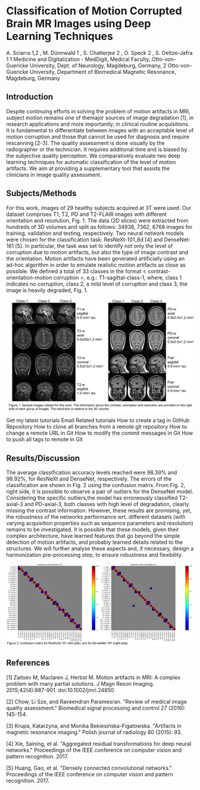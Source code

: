 # Classification of Motion Corrupted Brain MR Images using Deep Learning Techniques
A. Sciarra 1,2 , M. Dünnwald 1 , S. Chatterjee 2 , O. Speck 2 , S. Oeltze-Jafra 1
1 Medicine and Digitalization - MedDigit, Medical Faculty, Otto-von-Guericke University, Dept. of Neurology, Magdeburg, Germany, 
2 Otto-von-Guericke University, Department of Biomedical Magnetic Resonance, Magdeburg, Germany

## Introduction

Despite continuing efforts in solving the problem of motion artifacts in MRI, 
subject motion remains one of themajor sources of image degradation [1], 
in research applications and more importantly, in clinical routine acquisitions. 
It is fundamental to differentiate between images with an acceptable level of motion corruption and those that cannot be used for diagnosis and require rescanning [2-3]. The quality assessment is done visually by the radiographer or the technician. It requires additional time and is biased by the subjective quality perception. We comparatively evaluate two deep learning techniques for automatic classification of the level of motion artifacts. We aim at providing a supplementary tool that assists the clinicians in image quality assessment.

## Subjects/Methods

For this work, images of 29 healthy subjects acquired at 3T were used. 
Our dataset comprises T1, T2, PD and T2-FLAIR images with different orientation and resolution, Fig. 1.
The data (2D slices) were extracted from hundreds of 3D volumes and split as follows: 
34936, 7362, 6768 images for training, validation and testing, respectively. 
Two neural network models were chosen for the classification task: ResNeXt-101_8d [4] and DenseNet-161 [5]. 
In particular, the task was set to identify not only the level of corruption due to motion artifacts, 
but also the type of image contrast and the orientation. 
Motion artifacts have been generated artificially using an ad-hoc algorithm in order to emulate realistic motion artifacts as close as possible. 
We defined a total of 33 classes in the format < contrast-orientation-motion corruption >, 
e.g.: T1-sagittal-class-1, where, class 1 indicates no corruption, class 2, 
a mild level of corruption and class 3, the image is heavily degraded, Fig. 1. 

![Figure 1.](https://github.com/sarcDV/Motion-on-flight/blob/main/fig-1.png)

Get my latest tutorials
Email
Related tutorials
How to create a tag in GitHub Repository
How to clone all branches from a remote git repository
How to change a remote URL in Git
How to modify the commit messages in Git
How to push all tags to remote in Git

## Results/Discussion

The average classification accuracy levels reached were 98.39% and 98.92%, for ResNeXt and DenseNet, respectively. 
The errors of the classification are shown in Fig. 2 using the confusion matrix. From Fig. 2,
right side, it is possible to observe a pair of outliers for the DenseNet model. 
Considering the specific outliers,the model has erroneously classified T2-axial-3 and PD-axial-3,
both classes with high level of degradation, clearly missing the contrast information. 
However, these results are promising, yet, the robustness of the networks performance wrt. different datasets (with varying acquisition properties such as sequence parameters and resolution) remains to be investigated. 
It is possible that these models, given their complex architecture, 
have learned features that go beyond the simple detection of motion artifacts, and probably learned details related to the structures. 
We will further analyse these aspects and, if necessary, design a harmonization pre-processing step, to ensure robustness and flexibility.

![Figure 2.](https://github.com/sarcDV/Motion-on-flight/blob/main/fig-2.png)

## References
[1] Zaitsev M, Maclaren J, Herbst M. Motion artifacts in MRI: A complex problem with many partial solutions. J Magn Reson Imaging. 2015;42(4):887-901. doi:10.1002/jmri.24850

[2] Chow, Li Sze, and Raveendran Paramesran. "Review of medical image quality assessment." Biomedical signal processing and control 27 (2016): 145-154.

[3] Krupa, Katarzyna, and Monika Bekiesińska-Figatowska. "Artifacts in magnetic resonance imaging." Polish journal of radiology 80 (2015): 93.

[4] Xie, Saining, et al. "Aggregated residual transformations for deep neural networks." Proceedings of the IEEE conference on computer vision and pattern recognition. 2017.

[5] Huang, Gao, et al. "Densely connected convolutional networks." Proceedings of the IEEE conference on computer vision and pattern recognition. 2017.
